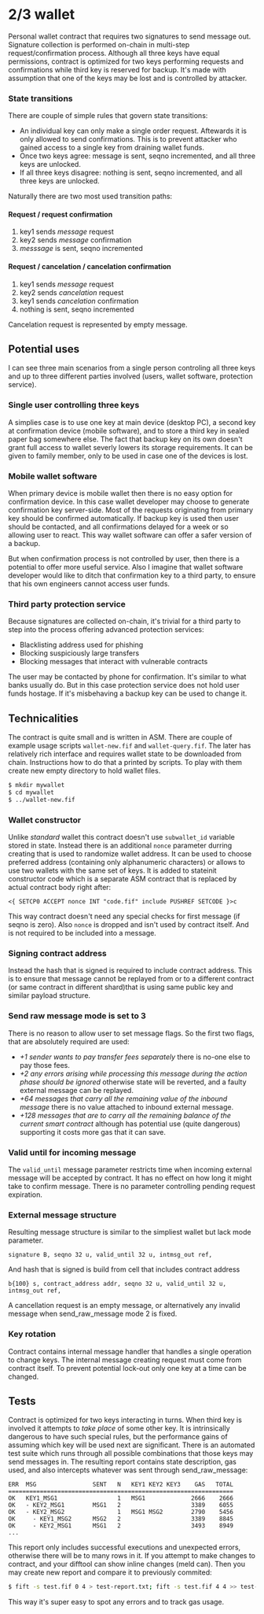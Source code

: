 # 2/3 wallet

Personal wallet contract that requires two signatures to send message out. Signature collection is performed on-chain in multi-step request/confirmation process. Although all three keys have equal permissions, contract is optimized for two keys performing requests and confirmations while third key is reserved for backup. It's made with assumption that one of the keys may be lost and is controlled by attacker.

### State transitions

There are couple of simple rules that govern state transitions:

- An individual key can only make a single order request. Aftewards it is only allowed to send confirmations. This is to prevent attacker who gained access to a single key from draining wallet funds.
- Once two keys agree: message is sent, seqno incremented, and all three keys are unlocked.
- If all three keys disagree: nothing is sent, seqno incremented, and all three keys are unlocked.

Naturally there are two most used transition paths:

#### Request / request confirmation

1.  key1 sends _message_ request
1.  key2 sends _message_ confirmation
1.  _messsage_ is sent, seqno incremented

#### Request / cancelation / cancelation confirmation

1.  key1 sends _message_ request
1.  key2 sends _cancelation_ request
1.  key1 sends _cancelation_ confirmation
1.  nothing is sent, seqno incremented

Cancelation request is represented by empty message.

## Potential uses

I can see three main scenarios from a single person controling all three keys and up to three different parties involved (users, wallet software, protection service).

### Single user controlling three keys

A simplies case is to use one key at main device (desktop PC), a second key at confirmation device (mobile software), and to store a third key in sealed paper bag somewhere else. The fact that backup key on its own doesn't grant full access to wallet severly lowers its storage requirements. It can be given to family member, only to be used in case one of the devices is lost.

### Mobile wallet software

When primary device is mobile wallet then there is no easy option for confirmation device. In this case wallet developer may choose to generate confirmation key server-side. Most of the requests originating from primary key should be confirmed automatically. If backup key is used then user should be contacted, and all confirmations delayed for a week or so allowing user to react. This way wallet software can offer a safer version of a backup.

But when confirmation process is not controlled by user, then there is a potential to offer more useful service. Also I imagine that wallet software developer would like to ditch that confirmation key to a third party, to ensure that his own engineers cannot access user funds.

### Third party protection service

Because signatures are collected on-chain, it's trivial for a third party to step into the process offering advanced protection services:

- Blacklisting address used for phishing
- Blocking suspiciously large transfers
- Blocking messages that interact with vulnerable contracts

The user may be contacted by phone for confirmation. It's similar to what banks usually do. But in this case protection service does not hold user funds hostage. If it's misbehaving a backup key can be used to change it.

## Technicalities

The contract is quite small and is written in ASM. There are couple of example usage scripts `wallet-new.fif` and `wallet-query.fif`. The later has relatively rich interface and requires wallet state to be downloaded from chain. Instructions how to do that a printed by scripts. To play with them create new empty directory to hold wallet files.

```sh
$ mkdir mywallet
$ cd mywallet
$ ../wallet-new.fif
```

### Wallet constructor

Unlike _standard_ wallet this contract doesn't use `subwallet_id` variable stored in state. Instead there is an additional `nonce` parameter durring creating that is used to randomize wallet address. It can be used to choose preferred address (containing only alphanumeric characters) or allows to use two wallets with the same set of keys. It is added to stateinit constructor code which is a separate ASM contract that is replaced by actual contract body right after:

```
<{ SETCP0 ACCEPT nonce INT "code.fif" include PUSHREF SETCODE }>c
```

This way contract doesn't need any special checks for first message (if seqno is zero). Also `nonce` is dropped and isn't used by contract itself. And is not required to be included into a message.

### Signing contract address

Instead the hash that is signed is required to include contract address. This is to ensure that message cannot be replayed from or to a different contract (or same contract in different shard)that is using same public key and similar payload structure.

### Send raw message mode is set to 3

There is no reason to allow user to set message flags. So the first two flags, that are absolutely required are used:

- _+1 sender wants to pay transfer fees separately_ there is no-one else to pay those fees.
- _+2 any errors arising while processing this message during the action phase should be
  ignored_ otherwise state will be reverted, and a faulty external message can be replayed.
- _+64 messages that carry all the remaining value of the inbound message_ there is no value attached to inbound external message.
- _+128 messages that are to carry all the remaining balance of the current smart contract_ although has potential use (quite dangerous) supporting it costs more gas that it can save.

### Valid until for incoming message

The `valid_until` message parameter restricts time when incoming external message will be accepted by contract. It has no effect on how long it might take to confirm message. There is no parameter controlling pending request expiration.

### External message structure

Resulting message structure is similar to the simpliest wallet but lack mode parameter.

```
signature B, seqno 32 u, valid_until 32 u, intmsg_out ref,
```

And hash that is signed is build from cell that includes contract address

```
b{100} s, contract_address addr, seqno 32 u, valid_until 32 u, intmsg_out ref,
```

A cancellation request is an empty message, or alternatively any invalid message when send_raw_message mode 2 is fixed.

### Key rotation

Contract contains internal message handler that handles a single operation to change keys. The internal message creating request must come from contract itself. To prevent potential lock-out only one key at a time can be changed.

## Tests

Contract is optimized for two keys interacting in turns. When third key is involved it attempts to _take place_ of some other key. It is intrinsically dangerous to have such special rules, but the performance gains of assuming which key will be used next are significant. There is an automated test suite which runs through all possible combinations that those keys may send messages in. The resulting report contains state description, gas used, and also intercepts whatever was sent through send_raw_message:

```
ERR  MSG                SENT   N   KEY1 KEY2 KEY3    GAS   TOTAL
================================================================
OK   KEY1_MSG1                 1   MSG1             2666    2666
OK   - KEY2_MSG1        MSG1   2                    3389    6055
OK   - KEY2_MSG2               1   MSG1 MSG2        2790    5456
OK     - KEY1_MSG2      MSG2   2                    3389    8845
OK     - KEY2_MSG1      MSG1   2                    3493    8949
...
```

This report only includes successful executions and unexpected errors, otherwise there will be to many rows in it. If you attempt to make changes to contract, and your difftool can show inline changes (meld can). Then you may create new report and compare it to previously commited:

```sh
$ fift -s test.fif 0 4 > test-report.txt; fift -s test.fif 4 4 >> test-report.txt; fift -s test.fif 8 4 >> test-report.txt; git difftool test-report.txt
```

This way it's super easy to spot any errors and to track gas usage.
